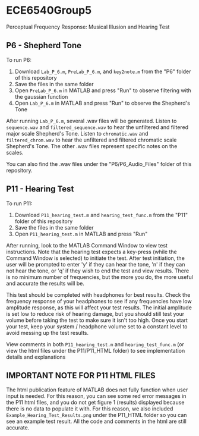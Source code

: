 # ECE6540Group5
Perceptual Frequency Response: Musical Illusion and Hearing Test

## P6 - Shepherd Tone

To run P6:
1. Download `Lab_P_6.m`, `PreLab_P_6.m`, and `key2note.m` from the "P6" folder of this repository
2. Save the files in the same folder
3. Open `PreLab_P_6.m` in MATLAB and press "Run" to observe filtering with the gaussian function
4. Open `Lab_P_6.m` in MATLAB and press "Run" to observe the Shepherd's Tone

After running `Lab_P_6.m`, several .wav files will be generated. Listen to `sequence.wav` and `filtered_sequence.wav` to hear the unfiltered and filtered major scale Shepherd's Tone. Listen to `chromatic.wav` and `filtered_chrom.wav` to hear the unfiltered and filtered chromatic scale Shepherd's Tone. The other .wav files represent specific notes on the scales.

You can also find the .wav files under the "P6/P6_Audio_Files" folder of this repository.


## P11 - Hearing Test

To run P11:
1. Download `P11_hearing_test.m` and `hearing_test_func.m` from the "P11" folder of this repository
2. Save the files in the same folder
3. Open `P11_hearing_test.m` in MATLAB and press "Run"

After running, look to the MATLAB Command Window to view test instructions. Note that the hearing test expects a key-press (while the Command Window is selected) to initiate the test. After test initiation, the user will be prompted to enter 'y' if they can hear the tone, 'n' if they can not hear the tone, or 'q' if they wish to end the test and view results. There is no minimum number of frequencies, but the more you do, the more useful and accurate the results will be.

This test should be completed with headphones for best results. Check the frequency response of your headphones to see if any frequencies have low amplitude response, as this will affect your test results. The initial amplitude is set low to reduce risk of hearing damage, but you should still test your volume before taking the test to make sure it isn't too high. Once you start your test, keep your system / headphone volume set to a constant level to avoid messing up the test results. 

View comments in both `P11_hearing_test.m` and `hearing_test_func.m` (or view the html files under the P11/P11_HTML folder) to see implementation details and explanations

## IMPORTANT NOTE FOR P11 HTML FILES

The html publication feature of MATLAB does not fully function when user input is needed. For this reason, you can see some red error messages in the P11 html files, and you do not get figure 1 (results) displayed because there is no data to populate it with. For this reason, we also included `Example_Hearing_Test_Results.png` under the P11_HTML folder so you can see an example test result. All the code and comments in the html are still accurate.
